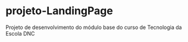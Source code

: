 # projeto-LandingPage
Projeto de desenvolvimento do módulo base do curso de Tecnologia da Escola DNC
